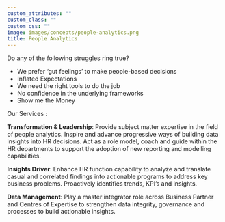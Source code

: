 ```yaml
---
custom_attributes: ""
custom_class: ""
custom_css: ""
image: images/concepts/people-analytics.png
title: People Analytics
---
```


Do any of the following struggles ring true?

- We prefer ‘gut feelings’ to make people-based decisions
- Inflated Expectations
- We need the right tools to do the job
- No confidence in the underlying frameworks
- Show me the Money




Our Services : 


**Transformation & Leadership**: Provide subject matter expertise in the field of people analytics. Inspire and advance progressive ways of building data insights into HR decisions. Act as a role model, coach and guide within the HR departments to support the adoption of new reporting and modelling capabilities.

**Insights Driver**: Enhance HR function capability to analyze and translate casual and correlated findings into actionable programs to address key business problems. Proactively identifies trends, KPI’s and insights.

**Data Management**: Play a master integrator role across Business Partner and Centres of Expertise to strengthen data integrity, governance and processes to build actionable insights.









 
